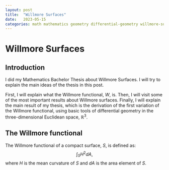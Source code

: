 ```yaml
---
layout: post
title:  "Willmore Surfaces"
date:   2023-05-15
categories: math mathematics geometry differential-geometry willmore-surfaces willmore-functional
---
```


# Willmore Surfaces

## Introduction

I did my Mathematics Bachelor Thesis about Willmore Surfaces. I will try to explain the main ideas of the thesis in this post.

First, I will explain what the Willmore functional, $W$, is. Then, I will visit some of the most important results about Willmore surfaces. Finally, I will explain the main result of my thesis, which is the derivation of the first variation of the Willmore functional, using basic tools of differential geometry in the three-dimensional Euclidean space, $\mathbb{R}^3$.

## The Willmore functional

The Willmore functional of a compact surface, $S$, is defined as:
$$\int_S H^2 dA,$$
where $H$ is the mean curvature of $S$ and $dA$ is the area element of $S$.